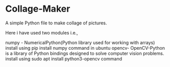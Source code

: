 # Collage-Maker
A simple Python file to make collage of pictures.

Here i have used two modules i.e.,

numpy - NumericalPython(Python library used for working with arrays) install using pip install numpy command in ubuntu
opencv- OpenCV-Python is a library of Python bindings designed to solve computer vision problems. install using sudo apt install python3-opencv command
